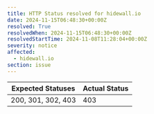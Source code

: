 ```yaml
---
title: HTTP Status resolved for hidewall.io
date: 2024-11-15T06:48:30+00:00Z
resolved: True
resolvedWhen: 2024-11-15T06:48:30+00:00Z
resolvedStartTime: 2024-11-08T11:28:04+00:00Z
severity: notice
affected:
  - hidewall.io
section: issue
---
```


| Expected Statuses | Actual Status  |
|-------------------|----------------|
| 200, 301, 302, 403 | 403 |
